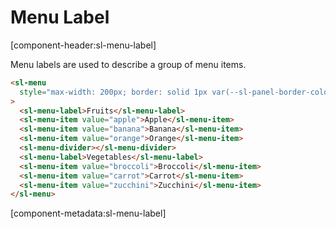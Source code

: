 # Menu Label

[component-header:sl-menu-label]

Menu labels are used to describe a group of menu items.

```html preview
<sl-menu
  style="max-width: 200px; border: solid 1px var(--sl-panel-border-color); border-radius: var(--sl-border-radius-medium);"
>
  <sl-menu-label>Fruits</sl-menu-label>
  <sl-menu-item value="apple">Apple</sl-menu-item>
  <sl-menu-item value="banana">Banana</sl-menu-item>
  <sl-menu-item value="orange">Orange</sl-menu-item>
  <sl-menu-divider></sl-menu-divider>
  <sl-menu-label>Vegetables</sl-menu-label>
  <sl-menu-item value="broccoli">Broccoli</sl-menu-item>
  <sl-menu-item value="carrot">Carrot</sl-menu-item>
  <sl-menu-item value="zucchini">Zucchini</sl-menu-item>
</sl-menu>
```

[component-metadata:sl-menu-label]
